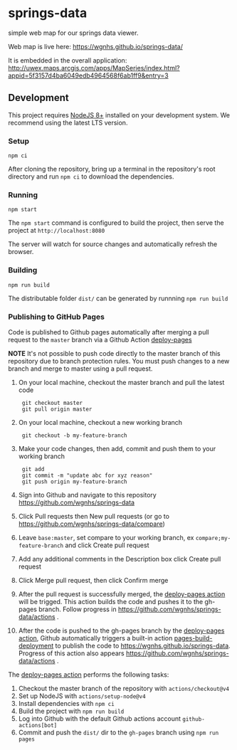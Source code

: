# springs-data
simple web map for our springs data viewer. 

Web map is live here: https://wgnhs.github.io/springs-data/


It is embedded in the overall application: http://uwex.maps.arcgis.com/apps/MapSeries/index.html?appid=5f3157d4ba6049edb4964568f6ab1ff9&entry=3


## Development
This project requires [NodeJS 8+](https://nodejs.org/) installed on your development system. We recommend using the latest LTS version.

### Setup
```
npm ci
```
After cloning the repository, bring up a terminal in the repository's root directory and run `npm ci` to download the dependencies.

### Running
```
npm start
```
The `npm start` command is configured to build the project, then serve the project 
at `http://localhost:8080`

The server will watch for source changes and automatically refresh the browser.


### Building
```
npm run build
```
The distributable folder `dist/` can be generated by runnning `npm run build`


### Publishing to GitHub Pages
Code is published to Github pages automatically after merging a pull request to the `master` branch via a Github Action [deploy-pages](https://github.com/wgnhs/springs-data/actions/workflows/deploy-pages.yml)

**NOTE** It's not possible to push code directly to the master branch of this repository due to branch protection rules. You must push changes to a new branch and merge to master using a pull request.

1. On your local machine, checkout the master branch and pull the latest code 

        git checkout master
        git pull origin master

2. On your local machine, checkout a new working branch

        git checkout -b my-feature-branch

3. Make your code changes, then add, commit and push them to your working branch
        
        git add 
        git commit -m "update abc for xyz reason"
        git push origin my-feature-branch

4. Sign into Github and navigate to this repository https://github.com/wgnhs/springs-data
5. Click Pull requests then New pull requests (or go to https://github.com/wgnhs/springs-data/compare)
6. Leave `base:master`, set compare to your working branch, ex `compare;my-feature-branch` and click Create pull request
7. Add any additional comments in the Description box click Create pull request
8. Click Merge pull request, then click Confirm merge
9. After the pull request is successfully merged, the [deploy-pages action](https://github.com/wgnhs/springs-data/actions/workflows/deploy-pages.yml) will be trigged. This action builds the code and pushes it to the gh-pages branch. Follow progress in https://github.com/wgnhs/springs-data/actions . 
10. After the code is pushed to the gh-pages branch by the [deploy-pages action](https://github.com/wgnhs/springs-data/actions/workflows/deploy-pages.yml), Github automatically triggers a built-in action [pages-build-deployment](https://github.com/wgnhs/springs-data/actions/workflows/pages/pages-build-deploymentt) to publish the code to https://wgnhs.github.io/springs-data. Progress of this action also appears https://github.com/wgnhs/springs-data/actions . 

The [deploy-pages action](https://github.com/wgnhs/springs-data/actions/workflows/deploy-pages.yml) performs the following tasks:

1. Checkout the master branch of the repository with `actions/checkout@v4`
2. Set up NodeJS with `actions/setup-node@v4`
3. Install dependencies with `npm ci`
4. Build the project with `npm run build`
5. Log into Github with the default Github actions account `github-actions[bot]`
6. Commit and push the `dist/` dir to the `gh-pages` branch using `npm run pages`
